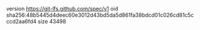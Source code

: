 version https://git-lfs.github.com/spec/v1
oid sha256:48b5445d4deec60e3012d43bd5da5d861fa38bdcd01c026cd81c5cccd2aa6fd4
size 43498
